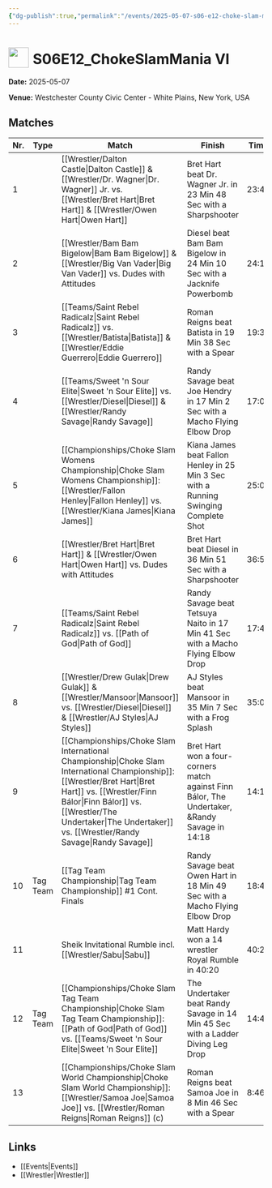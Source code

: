 ```yaml
---
{"dg-publish":true,"permalink":"/events/2025-05-07-s06-e12-choke-slam-mania-vi/","title":"S06E12_ChokeSlamMania VI","noteIcon":"","created":"2025-09-01T21:42:44.906+02:00"}
---
```



# <img src="z_Images/ChokeSlam.png" width="40" style="vertical-align:bottom; margin-right:8px;">**S06E12_ChokeSlamMania VI**

**Date:** 2025-05-07

**Venue:** Westchester County Civic Center - White Plains, New York, USA

## Matches

| Nr. | Type | Match | Finish | Time | Rating | Score |
|-----|------|-------|--------|------|--------|-------|
| 1 |  | [[Wrestler/Dalton Castle\|Dalton Castle]] & [[Wrestler/Dr. Wagner\|Dr. Wagner]] Jr. vs. [[Wrestler/Bret Hart\|Bret Hart]] & [[Wrestler/Owen Hart\|Owen Hart]] | Bret Hart beat Dr. Wagner Jr. in 23 Min 48 Sec with a Sharpshooter | 23:48 | ★★★★ | 86 |
| 2 |  | [[Wrestler/Bam Bam Bigelow\|Bam Bam Bigelow]] & [[Wrestler/Big Van Vader\|Big Van Vader]] vs. Dudes with Attitudes | Diesel beat Bam Bam Bigelow in 24 Min 10 Sec with a Jacknife Powerbomb | 24:10 | ★★★★1/4 | 88 |
| 3 |  | [[Teams/Saint Rebel Radicalz\|Saint Rebel Radicalz]] vs. [[Wrestler/Batista\|Batista]] & [[Wrestler/Eddie Guerrero\|Eddie Guerrero]] | Roman Reigns beat Batista in 19 Min 38 Sec with a Spear | 19:38 | ★★★★ | 86 |
| 4 |  | [[Teams/Sweet 'n Sour Elite\|Sweet 'n Sour Elite]] vs. [[Wrestler/Diesel\|Diesel]] & [[Wrestler/Randy Savage\|Randy Savage]] | Randy Savage beat Joe Hendry in 17 Min 2 Sec with a Macho Flying Elbow Drop | 17:02 | ★★★ | 69 |
| 5 |  | [[Championships/Choke Slam Womens Championship\|Choke Slam Womens Championship]]: [[Wrestler/Fallon Henley\|Fallon Henley]] vs. [[Wrestler/Kiana James\|Kiana James]] | Kiana James beat Fallon Henley in 25 Min 3 Sec with a Running Swinging Complete Shot | 25:03 | ★★★★ | 85 |
| 6 |  | [[Wrestler/Bret Hart\|Bret Hart]] & [[Wrestler/Owen Hart\|Owen Hart]] vs. Dudes with Attitudes | Bret Hart beat Diesel in 36 Min 51 Sec with a Sharpshooter | 36:51 | ★★★★1/2 | 94 |
| 7 |  | [[Teams/Saint Rebel Radicalz\|Saint Rebel Radicalz]] vs. [[Path of God\|Path of God]] | Randy Savage beat Tetsuya Naito in 17 Min 41 Sec with a Macho Flying Elbow Drop | 17:41 | ★★★3/4 | 82 |
| 8 |  | [[Wrestler/Drew Gulak\|Drew Gulak]] & [[Wrestler/Mansoor\|Mansoor]] vs. [[Wrestler/Diesel\|Diesel]] & [[Wrestler/AJ Styles\|AJ Styles]] | AJ Styles beat Mansoor in 35 Min 7 Sec with a Frog Splash | 35:07 | ★★★★1/2 | 92 |
| 9 |  | [[Championships/Choke Slam International Championship\|Choke Slam International Championship]]: [[Wrestler/Bret Hart\|Bret Hart]] vs. [[Wrestler/Finn Bálor\|Finn Bálor]] vs. [[Wrestler/The Undertaker\|The Undertaker]] vs. [[Wrestler/Randy Savage\|Randy Savage]] | Bret Hart won a four-corners match against Finn Bálor, The Undertaker, &Randy Savage in  14:18 | 14:18 | ★★★★ | 85 |
| 10 | Tag Team | [[Tag Team Championship\|Tag Team Championship]] #1 Cont. Finals | Randy Savage beat Owen Hart in 18 Min 49 Sec with a Macho Flying Elbow Drop | 18:49 | ★★★1/2 | 77 |
| 11 |  | Sheik Invitational Rumble incl. [[Wrestler/Sabu\|Sabu]] | Matt Hardy won a 14 wrestler Royal Rumble in  40:20 | 40:20 | ★★★★ | 84 |
| 12 | Tag Team | [[Championships/Choke Slam Tag Team Championship\|Choke Slam Tag Team Championship]]: [[Path of God\|Path of God]] vs. [[Teams/Sweet 'n Sour Elite\|Sweet 'n Sour Elite]] | The Undertaker beat Randy Savage in 14 Min 45 Sec with a Ladder Diving Leg Drop | 14:45 | ★★★★1/4 | 90 |
| 13 |  | [[Championships/Choke Slam World Championship\|Choke Slam World Championship]]: [[Wrestler/Samoa Joe\|Samoa Joe]] vs. [[Wrestler/Roman Reigns\|Roman Reigns]] (c) | Roman Reigns beat Samoa Joe in 8 Min 46 Sec with a Spear | 8:46 | ★★★ | 68 |

## Links
- [[Events\|Events]]
- [[Wrestler\|Wrestler]]
